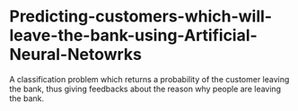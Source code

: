 # Predicting-customers-which-will-leave-the-bank-using-Artificial-Neural-Netowrks
A classification problem which returns a probability of the customer leaving the bank, thus giving feedbacks about the reason why people are leaving the bank.
